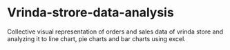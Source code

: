 # Vrinda-strore-data-analysis
Collective visual representation of orders and sales data of vrinda store and analyzing it to line chart,  pie charts and bar charts using excel.
